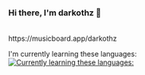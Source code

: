 ### Hi there, I'm darkothz 👋

<br>
https://musicboard.app/darkothz



I'm currently learning these languages:
<br>
[![Currently learning these languages:](https://skills.thijs.gg/icons?i=,html,css,js)](https://skills.thijs.gg)
